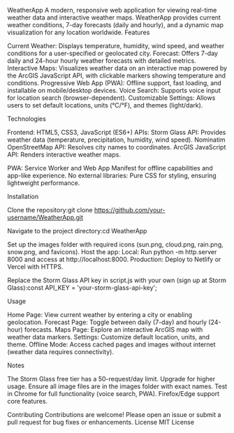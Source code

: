 WeatherApp
A modern, responsive web application for viewing real-time weather data and interactive weather maps. WeatherApp provides current weather conditions, 7-day forecasts (daily and hourly), and a dynamic map visualization for any location worldwide.
Features

Current Weather: Displays temperature, humidity, wind speed, and weather conditions for a user-specified or geolocated city.
Forecast: Offers 7-day daily and 24-hour hourly weather forecasts with detailed metrics.
Interactive Maps: Visualizes weather data on an interactive map powered by the ArcGIS JavaScript API, with clickable markers showing temperature and conditions.
Progressive Web App (PWA): Offline support, fast loading, and installable on mobile/desktop devices.
Voice Search: Supports voice input for location search (browser-dependent).
Customizable Settings: Allows users to set default locations, units (°C/°F), and themes (light/dark).

Technologies

Frontend: HTML5, CSS3, JavaScript (ES6+)
APIs:
Storm Glass API: Provides weather data (temperature, precipitation, humidity, wind speed).
Nominatim OpenStreetMap API: Resolves city names to coordinates.
ArcGIS JavaScript API: Renders interactive weather maps.


PWA: Service Worker and Web App Manifest for offline capabilities and app-like experience.
No external libraries: Pure CSS for styling, ensuring lightweight performance.

Installation

Clone the repository:git clone https://github.com/your-username/WeatherApp.git


Navigate to the project directory:cd WeatherApp


Set up the images folder with required icons (sun.png, cloud.png, rain.png, snow.png, and favicons).
Host the app:
Local: Run python -m http.server 8000 and access at http://localhost:8000.
Production: Deploy to Netlify or Vercel with HTTPS.


Replace the Storm Glass API key in script.js with your own (sign up at Storm Glass):const API_KEY = 'your-storm-glass-api-key';



Usage

Home Page: View current weather by entering a city or enabling geolocation.
Forecast Page: Toggle between daily (7-day) and hourly (24-hour) forecasts.
Maps Page: Explore an interactive ArcGIS map with weather data markers.
Settings: Customize default location, units, and theme.
Offline Mode: Access cached pages and images without internet (weather data requires connectivity).

Notes

The Storm Glass free tier has a 50-request/day limit. Upgrade for higher usage.
Ensure all image files are in the images folder with exact names.
Test in Chrome for full functionality (voice search, PWA). Firefox/Edge support core features.

Contributing
Contributions are welcome! Please open an issue or submit a pull request for bug fixes or enhancements.
License
MIT License
